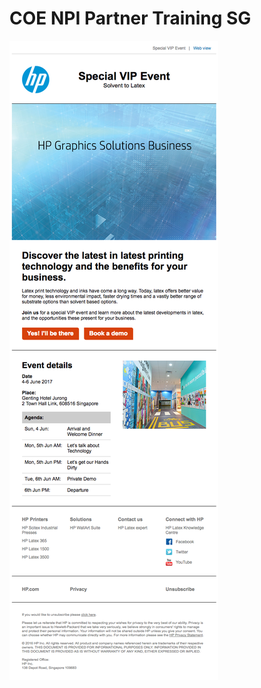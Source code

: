 # COE NPI Partner Training SG
![Preview](https://github.com/gbjack/COE-NPI-Partner-Training-SG/blob/master/images/preview.png)

